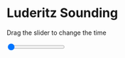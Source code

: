 <h1>Luderitz Sounding</h1>
<p>Drag the slider to change the time</p>

<div class="slidecontainer">
<input oninput='setImage(this)' class="slider" type="range" min="0" max="1" value="0" step="1" />
<img id='img'/>
</div>

<script>
var img = document.getElementById('img');
var img_array = ['/assets/images/skwt/skd_luderitz_wrfout_d01_2020-05-01_12:00:00.png',];
function setImage(obj)
{
        var value = obj.value;
        img.src = img_array[value];

}
</script>
